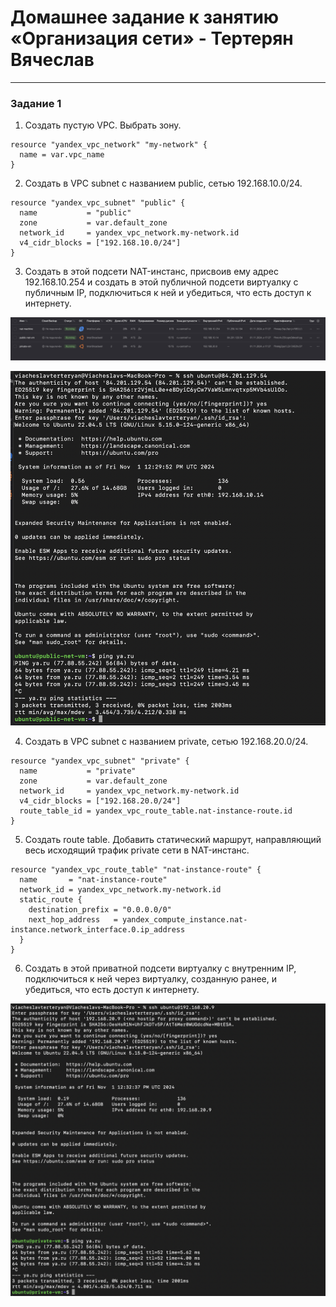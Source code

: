 # Домашнее задание к занятию «Организация сети» - Тертерян Вячеслав

---

### Задание 1  

1. Создать пустую VPC. Выбрать зону.  

```
resource "yandex_vpc_network" "my-network" {
  name = var.vpc_name
}
```  

2.  Создать в VPC subnet с названием public, сетью 192.168.10.0/24.  

```
resource "yandex_vpc_subnet" "public" {
  name           = "public"
  zone           = var.default_zone
  network_id     = yandex_vpc_network.my-network.id
  v4_cidr_blocks = ["192.168.10.0/24"]
}
```  

3. Создать в этой подсети NAT-инстанс, присвоив ему адрес 192.168.10.254 и создать в этой публичной подсети виртуалку с публичным IP, подключиться к ней и убедиться, что есть доступ к интернету.  

![alt text](https://github.com/Marsianec/homework24-1/blob/main/img/1.png)   

![alt text](https://github.com/Marsianec/homework24-1/blob/main/img/2.png)   

4. Создать в VPC subnet с названием private, сетью 192.168.20.0/24.  

```
resource "yandex_vpc_subnet" "private" {
  name           = "private"
  zone           = var.default_zone
  network_id     = yandex_vpc_network.my-network.id
  v4_cidr_blocks = ["192.168.20.0/24"]
  route_table_id = yandex_vpc_route_table.nat-instance-route.id
}
```  

5. Создать route table. Добавить статический маршрут, направляющий весь исходящий трафик private сети в NAT-инстанс.  

```
resource "yandex_vpc_route_table" "nat-instance-route" {
  name       = "nat-instance-route"
  network_id = yandex_vpc_network.my-network.id
  static_route {
    destination_prefix = "0.0.0.0/0"
    next_hop_address   = yandex_compute_instance.nat-instance.network_interface.0.ip_address
  }
}
```  

6. Создать в этой приватной подсети виртуалку с внутренним IP, подключиться к ней через виртуалку, созданную ранее, и убедиться, что есть доступ к интернету.  

![alt text](https://github.com/Marsianec/homework24-1/blob/main/img/3.png) 
